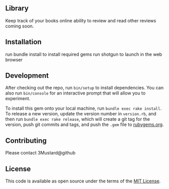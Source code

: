 ## Library

Keep track of your books online
ability to review and read other reviews coming soon.

## Installation

run bundle install to install required gems
run shotgun to launch in the web browser


## Development

After checking out the repo, run `bin/setup` to install dependencies. You can also run `bin/console` for an interactive prompt that will allow you to experiment.

To install this gem onto your local machine, run `bundle exec rake install`. To release a new version, update the version number in `version.rb`, and then run `bundle exec rake release`, which will create a git tag for the version, push git commits and tags, and push the `.gem` file to [rubygems.org](https://rubygems.org).

## Contributing

Please contact 3Mustard@github

## License

This code is available as open source under the terms of the [MIT License](https://opensource.org/licenses/MIT).
